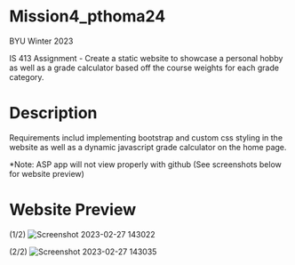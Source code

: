 # Mission4_pthoma24
BYU Winter 2023

IS 413 Assignment - Create a static website to showcase a personal hobby as well as a grade calculator based off the course weights for each grade category.

# Description
Requirements includ implementing bootstrap and custom css styling in the website as well as a dynamic javascript grade calculator on the home page.

*Note: ASP app will not view properly with github (See screenshots below for website preview)

# Website Preview

(1/2)
![Screenshot 2023-02-27 143022](https://user-images.githubusercontent.com/103624496/221690934-d2ab5f63-b67a-4339-ac08-1e92a9c53767.png)

(2/2)
![Screenshot 2023-02-27 143035](https://user-images.githubusercontent.com/103624496/221691007-3f96e890-3c3c-44f2-a350-e9073d04eaab.png)
